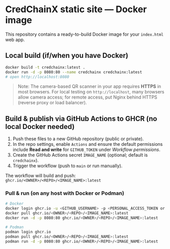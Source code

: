 # CredChainX static site — Docker image

This repository contains a ready-to-build Docker image for your `index.html` web app.

## Local build (if/when you have Docker)

```bash
docker build -t credchainx:latest .
docker run -d -p 8080:80 --name credchainx credchainx:latest
# open http://localhost:8080
```

> Note: The camera-based QR scanner in your app requires **HTTPS** in most browsers.
For local testing on `http://localhost`, many browsers allow camera access; for remote access,
put Nginx behind HTTPS (reverse proxy or load balancer).

## Build & publish via GitHub Actions to GHCR (no local Docker needed)

1. Push these files to a new GitHub repository (public or private).
2. In the repo settings, enable `Actions` and ensure the default permissions include **Read and write** for `GITHUB_TOKEN` under *Workflow permissions*.
3. Create the GitHub Actions secret `IMAGE_NAME` (optional; default is `credchainx`).
4. Trigger the workflow (push to `main` or run manually).

The workflow will build and push:  
`ghcr.io/<OWNER>/<REPO>/<IMAGE_NAME>:latest`

### Pull & run (on any host with Docker or Podman)

```bash
# Docker
docker login ghcr.io -u <GITHUB_USERNAME> -p <PERSONAL_ACCESS_TOKEN or use login from CLI>
docker pull ghcr.io/<OWNER>/<REPO>/<IMAGE_NAME>:latest
docker run -d -p 8080:80 ghcr.io/<OWNER>/<REPO>/<IMAGE_NAME>:latest

# Podman
podman login ghcr.io
podman pull ghcr.io/<OWNER>/<REPO>/<IMAGE_NAME>:latest
podman run -d -p 8080:80 ghcr.io/<OWNER>/<REPO>/<IMAGE_NAME>:latest
```